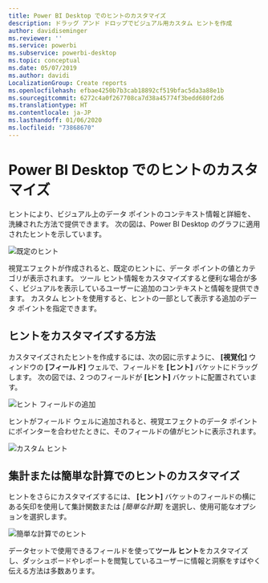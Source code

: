 ```yaml
---
title: Power BI Desktop でのヒントのカスタマイズ
description: ドラッグ アンド ドロップでビジュアル用カスタム ヒントを作成
author: davidiseminger
ms.reviewer: ''
ms.service: powerbi
ms.subservice: powerbi-desktop
ms.topic: conceptual
ms.date: 05/07/2019
ms.author: davidi
LocalizationGroup: Create reports
ms.openlocfilehash: efbae4250b7b3cab18892cf519bfac5da3a88e1b
ms.sourcegitcommit: 6272c4a0f267708ca7d38a45774f3bedd680f2d6
ms.translationtype: HT
ms.contentlocale: ja-JP
ms.lasthandoff: 01/06/2020
ms.locfileid: "73868670"
---
```

# <a name="customizing-tooltips-in-power-bi-desktop"></a>Power BI Desktop でのヒントのカスタマイズ
ヒントにより、ビジュアル上のデータ ポイントのコンテキスト情報と詳細を、洗練された方法で提供できます。 次の図は、Power BI Desktop のグラフに適用されたヒントを示しています。

![既定のヒント](media/desktop-custom-tooltips/custom-tooltips-1.png)

視覚エフェクトが作成されると、既定のヒントに、データ ポイントの値とカテゴリが表示されます。 ツール ヒント情報をカスタマイズすると便利な場合が多く、ビジュアルを表示しているユーザーに追加のコンテキストと情報を提供できます。 カスタム ヒントを使用すると、ヒントの一部として表示する追加のデータ ポイントを指定できます。

## <a name="how-to-customize-tooltips"></a>ヒントをカスタマイズする方法
カスタマイズされたヒントを作成するには、次の図に示すように、 **[視覚化]** ウィンドウの **[フィールド]** ウェルで、フィールドを **[ヒント]** バケットにドラッグします。 次の図では、2 つのフィールドが **[ヒント]** バケットに配置されています。

![ヒント フィールドの追加](media/desktop-custom-tooltips/custom-tooltips-2.png)

ヒントがフィールド ウェルに追加されると、視覚エフェクトのデータ ポイントにポインターを合わせたときに、そのフィールドの値がヒントに表示されます。

![カスタム ヒント](media/desktop-custom-tooltips/custom-tooltips-3.png)

## <a name="customizing-tooltips-with-aggregation-or-quick-calcs"></a>集計または簡単な計算でのヒントのカスタマイズ
ヒントをさらにカスタマイズするには、 **[ヒント]** バケットのフィールドの横にある矢印を使用して集計関数または *[簡単な計算]* を選択し、使用可能なオプションを選択します。

![簡単な計算でのヒント](media/desktop-custom-tooltips/custom-tooltips-4.png)

データセットで使用できるフィールドを使って**ツール ヒント**をカスタマイズし、ダッシュボードやレポートを閲覧しているユーザーに情報と洞察をすばやく伝える方法は多数あります。

